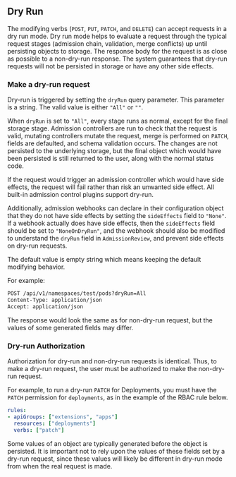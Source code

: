 ## Dry Run

The modifying verbs (`POST`, `PUT`, `PATCH`, and `DELETE`) can accept requests
in a dry run mode. Dry run mode helps to evaluate a request through the
typical request stages (admission chain, validation, merge conflicts) up until
persisting objects to storage. The response body for the request is as close
as possible to a non-dry-run response. The system guarantees that dry-run
requests will not be persisted in storage or have any other side effects.

### Make a dry-run request

Dry-run is triggered by setting the `dryRun` query parameter. This parameter is
a string. The valid value is either `"All"` or `""`.

When `dryRun` is set to `"All"`, every stage runs as normal, except for the
final storage stage. Admission controllers are run to check that the request
is valid, mutating controllers mutate the request, merge is performed on
`PATCH`, fields are defaulted, and schema validation occurs. The changes are
not persisted to the underlying storage, but the final object which would have
been persisted is still returned to the user, along with the normal status
code.

If the request would trigger an admission controller which would have side
effects, the request will fail rather than risk an unwanted side effect.
All built-in admission control plugins support dry-run.

Additionally, admission webhooks can declare in their configuration object
that they do not have side effects by setting the `sideEffects` field to
`"None"`. If a webhook actually does have side effects, then the `sideEffects`
field should be set to `"NoneOnDryRun"`, and the webhook should also be
modified to understand the `dryRun` field in `AdmissionReview`, and prevent
side effects on dry-run requests.

The default value is empty string which means keeping the default modifying
behavior.

For example:

```html
POST /api/v1/namespaces/test/pods?dryRun=All
Content-Type: application/json
Accept: application/json
```

The response would look the same as for non-dry-run request, but the values of
some generated fields may differ.

### Dry-run Authorization

Authorization for dry-run and non-dry-run requests is identical. Thus, to make
a dry-run request, the user must be authorized to make the non-dry-run
request.

For example, to run a dry-run `PATCH` for Deployments, you must have the `PATCH`
permission for `deployments`, as in the example of the RBAC rule below.

```yaml
rules:
- apiGroups: ["extensions", "apps"]
  resources: ["deployments"]
  verbs: ["patch"]
```

Some values of an object are typically generated before the object is
persisted. It is important not to rely upon the values of these fields set by
a dry-run request, since these values will likely be different in dry-run mode
from when the real request is made.
